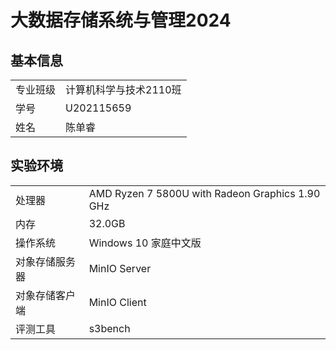 # 大数据存储系统与管理2024

## 基本信息

|          |                        |
| -------- | ---------------------- |
| 专业班级 | 计算机科学与技术2110班 |
| 学号     | U202115659             |
| 姓名     | 陈单睿                 |

## 实验环境

|                |                                                   |
| -------------- | ------------------------------------------------- |
| 处理器         | AMD Ryzen 7 5800U with Radeon Graphics   1.90 GHz |
| 内存           | 32.0GB                                            |
| 操作系统       | Windows 10 家庭中文版                             |
| 对象存储服务器 | MinIO Server                                      |
| 对象存储客户端 | MinIO Client                                      |
| 评测工具       | s3bench                                           |

## 
